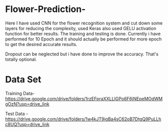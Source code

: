 # Flower-Prediction- 
Here I have used CNN for the flower recognition system and cut down some layers for reducing the complexity, used Keras also used GELU activation function for better results. The training and testing is done. Currently i have performed for 10 Epoch and it should actually be performed for more epoch to get the desired accurate results.

Dropout can be neglected but i have done to improve the accuracy. That's totally optional.

# Data Set
Training Data- https://drive.google.com/drive/folders/1rzEFpraXXLLIGPo6F6jNEpeMOdWMgOzN?usp=drive_link

Test Data - https://drive.google.com/drive/folders/1w4kJT9igBa4sC62oB7DtgQ9PuLLhc8UQ?usp=drive_link


